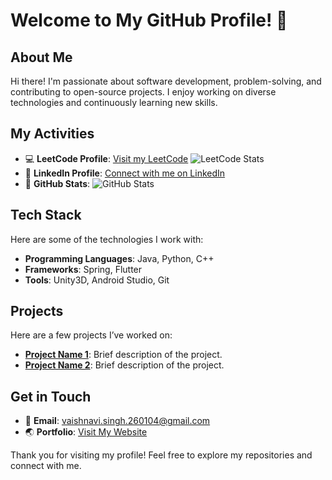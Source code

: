# Welcome to My GitHub Profile! 👋

## About Me
Hi there! I'm passionate about software development, problem-solving, and contributing to open-source projects. I enjoy working on diverse technologies and continuously learning new skills.

## My Activities
- 💻 **LeetCode Profile**: [Visit my LeetCode](#)
  ![LeetCode Stats](https://leetcode-stats-api.herokuapp.com/YourLeetCodeUsername?theme=dark)
- 💼 **LinkedIn Profile**: [Connect with me on LinkedIn](#)
- 🐙 **GitHub Stats**:
  ![GitHub Stats](https://github-readme-stats.vercel.app/api?username=YourGitHubUsername&show_icons=true&theme=radical)

## Tech Stack
Here are some of the technologies I work with:
- **Programming Languages**: Java, Python, C++
- **Frameworks**: Spring, Flutter
- **Tools**: Unity3D, Android Studio, Git

## Projects
Here are a few projects I’ve worked on:
- [**Project Name 1**](#): Brief description of the project.
- [**Project Name 2**](#): Brief description of the project.

## Get in Touch
- 📧 **Email**: [vaishnavi.singh.260104@gmail.com](mailto:vaishnavi.singh.260104@gmail.com)
- 🌏 **Portfolio**: [Visit My Website](#)

Thank you for visiting my profile! Feel free to explore my repositories and connect with me.

